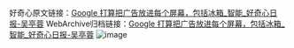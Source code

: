 好奇心原文链接：[Google 打算把广告放进每个屏幕，包括冰箱_智能_好奇心日报-吴亭蓉](https://www.qdaily.com/articles/724.html)
WebArchive归档链接：[Google 打算把广告放进每个屏幕，包括冰箱_智能_好奇心日报-吴亭蓉](http://web.archive.org/web/20160411105012/http://www.qdaily.com/articles/724.html)
![image](http://ww3.sinaimg.cn/large/007d5XDply1g3v4460l0yj30u02fchd2)